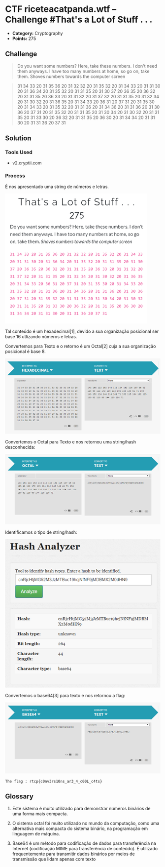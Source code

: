 # CTF riceteacatpanda.wtf – Challenge #That's a Lot of Stuff . . .

* **Category:** Cryptography
* **Points:** 275

## Challenge

> Do you want some numbers? Here, take these numbers. I don't need them anyways. I have too many numbers at home, so go on, take them. Shoves numbers towards the computer screen


> 31 34 33 20 31 35 36 20 31 32 32 20 31 35 32 20 31 34 33 20 31 31 30 20 31 36 34 20 31 35 32 20 31 31 35 20 31 30 
37 20 36 35 20 36 32 20 31 31 35 20 36 33 20 31 31 32 20 31 37 32 20 31 31 35 20 31 32 34 20 31 30 32 20 31 36 35 
20 31 34 33 20 36 31 20 37 31 20 31 35 30 20 31 34 33 20 31 35 32 20 31 31 36 20 31 34 36 20 31 31 36 20 31 30 36 
20 37 31 20 31 35 32 20 31 31 35 20 31 30 34 20 31 30 32 20 31 31 35 20 31 33 30 20 36 32 20 31 31 35 20 36 30 20 
31 34 34 20 31 31 30 20 31 31 36 20 37 31

## Solution

### Tools Used
* v2.cryptii.com

### Process

É nos apresentado uma string de números e letras.

![](/RiceTeaCatPanda/2020/Cryptography/That's%20a%20Lot%20of%20Stuff%20.%20.%20./Solution1_That's%20a%20Lot%20of%20Stuff.png)

Tal conteúdo é um hexadecimal[1], devido a sua organização posicional ser base 16 utlizando números e letras.

Convertemos para Texto e o retorno é um Octal[2] cuja a sua organização posicional é base 8.  

![](/RiceTeaCatPanda/2020/Cryptography/That's%20a%20Lot%20of%20Stuff%20.%20.%20./Solution2_That's%20a%20Lot%20of%20Stuff.png)

Convertemos o Octal para Texto e nos retornou uma string/hash desconhecida:

![](/RiceTeaCatPanda/2020/Cryptography/That's%20a%20Lot%20of%20Stuff%20.%20.%20./Solution3_That's%20a%20Lot%20of%20Stuff.png)

Identificamos o tipo de string/hash:

![](/RiceTeaCatPanda/2020/Cryptography/That's%20a%20Lot%20of%20Stuff%20.%20.%20./Solution4_That's%20a%20Lot%20of%20Stuff.png)

Convertemos o base64[3] para texto e nos retornou a flag:

![](/RiceTeaCatPanda/2020/Cryptography/That's%20a%20Lot%20of%20Stuff%20.%20.%20./Solution5_That's%20a%20Lot%20of%20Stuff.png)

```
The flag : rtcp{c0nv3rs10ns_ar3_4_c00L_c4ts}

```

## Glossary
1. Este sistema é muito utilizado para demonstrar números binários de uma forma mais compacta.

2. O sistema octal foi muito utilizado no mundo da computação, como uma alternativa mais compacta do sistema binário, na programação em linguagem de máquina.

3. Base64 é um método para codificação de dados para transferência na Internet (codificação MIME para transferência de conteúdo). É utilizado frequentemente para transmitir dados binários por meios de transmissão que lidam apenas com texto
